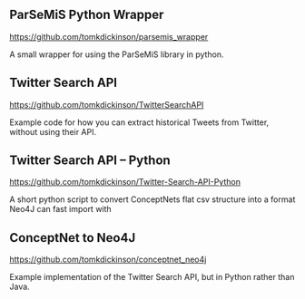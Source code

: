 ## ParSeMiS Python Wrapper

https://github.com/tomkdickinson/parsemis_wrapper

A small wrapper for using the ParSeMiS library in python.

## Twitter Search API

https://github.com/tomkdickinson/TwitterSearchAPI

Example code for how you can extract historical Tweets from Twitter, without using their API.

## Twitter Search API – Python

https://github.com/tomkdickinson/Twitter-Search-API-Python

A short python script to convert ConceptNets flat csv structure into a format Neo4J can fast import with

## ConceptNet to Neo4J

https://github.com/tomkdickinson/conceptnet_neo4j

Example implementation of the Twitter Search API,  but in Python rather than Java.